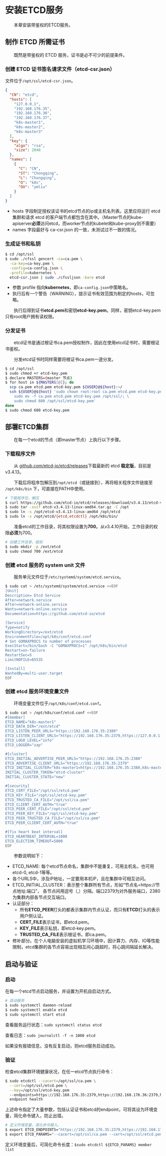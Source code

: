 # 安装ETCD服务

　　本章安装带鉴权的ETCD服务。

## 制作 ETCD 所需证书

　　既然是带鉴权的 ETCD 服务，证书是必不可少的前提条件。

### 创建 ETCD 证书签名请求文件（etcd-csr.json）

文件位于`/opt/ssl/etcd-csr.json`。

```json
{
  "CN": "etcd",
  "hosts": [
    "127.0.0.1",
    "192.168.176.35",
    "192.168.176.36",
    "192.168.176.37",
    "k8s-master1",
    "k8s-master2",
    "k8s-master3"
  ],
  "key": {
    "algo": "rsa",
    "size": 2048
  },
  "names": [
    {
      "C": "CN",
      "ST": "Chongqing",
      "L": "Chongqing",
      "O": "k8s",
      "OU": "ymliu"
    }
  ]
}
```

- hosts 字段制定授权该证书的etcd节点的ip或主机名列表。这里应将运行 etcd 集群和请求 etcd 的客户端节点都包含在其中。（Master节点的kube-apiserver**必须**访问etcd，而worker节点的kubelet和kube-proxy则不需要）
- names 字段最好与 ca-csr.json 的一致，未测试过不一致的情况。

### 生成证书和私钥

```bash
$ cd /opt/ssl
$ sudo ./cfssl gencert -ca=ca.pem \
  -ca-key=ca-key.pem \
  -config=ca-config.json \
  -profile=kubernetes \
  etcd-csr.json | sudo ./cfssljson -bare etcd
```

- 参数 profile 指向**kubernetes**，即`ca-config.json`中策略名。
- 执行后有一个警告（WARNING），提示证书有效范围为制定的hosts，可忽略。

　　执行后得到证书**etcd.pem**和密钥**etcd-key.pem**。同样，密钥etcd-key.pem只有root用户拥有读权限。

### 分发证书

　　etcd证书是通过根证书ca.pem授权制作，因此在使用etcd证书时，需要根证书鉴权。

　　分发etcd证书时同样需要将根证书ca.pem一道分发。

```bash
$ cd /opt/ssl
$ sudo chmod +r etcd-key.pem
$ declare MASTERS=(master 节点)
$ for host in ${MASTERS[@]}; do
  scp ca.pem etcd.pem etcd-key.pem ${USER}@${host}:~/
  ssh ${USER}@${host} 'sudo chown root:root ca.pem etcd.pem etcd-key.pem; \
    sudo mv -f ca.pem etcd.pem etcd-key.pem /opt/ssl/; \
    sudo chmod 600 /opt/ssl/etcd-key.pem'
done
$ sudo chmod 600 etcd-key.pem
```

## 部署ETCD集群

　　在每一个etcd的节点（即master节点）上执行以下步骤。

### 下载程序文件

　　从 [github.com/etcd-io/etcd/releases](https://github.com/etcd-io/etcd/releases)下载最新的 etcd **稳定版**，目前是 v3.4.13。

　　下载后将程序包解压到`/opt/etcd`（或链接到），再将相关程序文件链接至 `/opt/k8s/bin` 下，可直接在PATH中使用。

```bash
# 下载程序包，解压
$ curl https://github.com/etcd-io/etcd/releases/download/v3.4.13/etcd-v3.4.13-linux-amd64.tar.gz
$ sudo tar -xvzf etcd-v3.4.13-linux-amd64.tar.gz -C /opt
$ sudo ln -s /opt/etcd-v3.4.13-linux-amd64 /opt/etcd
$ sudo ln -s /opt/etcd/{etcd,etcdctl} /opt/k8s/bin/
```

　　准备etcd的工作目录，将其权限设置为**700**。从v3.4.10开始，工作目录的权限**必须**为700。

```bash
# 创建工作目录，赋权
$ sudo mkdir -p /ext/etcd
$ sudo chmod 700 /ext/etcd
```

### 创建 etcd 服务的 system unit 文件

　　服务单元文件位于`/etc/systemd/system/etcd.service`。

```bash
$ sudo cat > /etc/systemd/system/etcd.service <<EOF
[Unit]
Description= Etcd Service
After=network.service
After=network-online.service
Wants=network-online.service
Documentation=https://github.com/etcd-io/etcd

[Service]
Type=notify
WorkingDirectory=/ext/etcd
EnvironmentFile=/opt/k8s/conf/etcd.conf
# Set GOMAXPROCS to number of processes
ExecStart=/bin/bash -C "GOMAXPROCS=1" /opt/k8s/bin/etcd
Restart=on-failure
RestartSec=5
LimitNOFILE=65535

[Install]
WantedBy=multi-user.target
EOF
```

### 创建 etcd 服务环境变量文件

　　环境变量文件位于`/opt/k8s/conf/etcd.conf`。

```bash
$ sudo cat > /opt/k8s/conf/etcd.conf <<EOF
#[member]
ETCD_NAME="k8s-master1"
ETCD_DATA_DIR="/ext/etcd"
ETCD_LISTEN_PEER_URLS="https://192.168.176.35:2380"
ETCD_LISTEN_CLIENT_URLS="https://192.168.176.35:2379,https://127.0.0.1:2379"
ETCD_LOGO_LEVEL="info"
ETCD_LOGGER="zap"

#[cluster]
ETCD_INITIAL_ADVERTISE_PEER_URLS="https://192.168.176.35:2380"
ETCD_ADVERTISE_CLIENT_URLS="https://192.168.176.35:2379"
ETCD_INITIAL_CLUSTER="k8s-master1=https://192.168.176.35:2380,k8s-master2=https://192.168.176.36:2380,k8s-master3=https://192.168.176.37:2380"
INITIAL_CLUSTER_TOKEN="etcd-cluster"
INITIAL_CLUSTER_STATE="new"

#[security]
ETCD_CERT_FILE="/opt/ssl/etcd.pem"
ETCD_KEY_FILE="/opt/ssl/etcd-key.pem"
ETCD_TRUSTED_CA_FILE="/opt/ssl/ca.pem"
ETCD_CLIENT_CERT_AUTH="true"
ETCD_PEER_CERT_FILE="/opt/ssl/etcd.pem"
ETCD_PEER_KEY_FILE="/opt/ssl/etcd-key.pem"
ETCD_PEER_TRUSTED_CA_FILE="/opt/ssl/ca.pem"
ETCD_PEER_CLIENT_CERT_AUTH="true"

#[fix heart beat interval]
ETCD_HEARTBEAT_INTERVAL=1000
ETCD_ELECTION_TIMEOUT=5000
EOF
```

　　参数说明如下：

- ETCD_NAME: 每个etcd节点命名，集群中不能重复，可用主机名，也可用etcd-0, etcd-1等等。
- 各个URLS中，涉及IP地址，一定要用本机IP，且在集群中可相互访问。
- ETCD_INITIAL_CLUSTER：表示整个集群所有节点，形如“节点名=https://节点地址:端口”， 各节点间用逗号（,）分隔。端口2379为对外服务端口，2380为集群内部各节点交互端口。
- 认证部分：
  - 所有**ETCD_PEER**打头的都表示集群内节点认证，而只有**ETCD**打头的表示用户侧认证。
  - **CERT_FILE**表示证书，即etcd.pem。
  - **KEY_FILE**表示私钥，即etcd-key.pem。
  - **TRUSTED_CA_FILE**表示根证书，即ca.pem。
- 修补部分。在个人电脑安装的虚拟机学习环境中，因计算力、内存、IO等性能限制，etcd集群的各节点容易出现相互间心跳超时，将心跳间隔延长解决。

## 启动与验证

### 启动

在每一个etcd节点启动服务，并设置为开机自启动方式。

```bash
# 启动服务
$ sudo systemctl daemon-reload
$ sudo systemctl enable etcd
$ sudo systemctl start etcd
```

查看服务运行状态：`sudo systemctl status etcd`

查看日志：`sudo journalctl -f -n 1000 etcd`

如果没有报错信息，没有反复启动，则etcd服务启动成功。

### 验证

检查etcd集群环境健康状况，在任一etcd节点执行命令：

```bash
$ sudo etcdctl --cacert=/opt/ssl/ca.pem \
  --cert=/opt/ssl/etcd.pem \
  --key=/opt/ssl/etcd-key.pem
  --endpoints=https://192.168.176.35:2379,https://192.168.176.36:2379,https://192.168.176.37:2379 \
  endpoint health
```

上述命令指定了大量参数，包括认证证书和etcd的endpoint，可将其设为环境变量，简化命令键入，防止出错。

```bash
# 定义环境变量，简化命令键入。
$ export ETCD_ENDPOINTS="https://192.168.176.35:2379,https://192.168.176.36:2379,https://192.168.176.37:2379"
$ export ETCD_PARAMS="--cacert=/opt/ssl/ca.pem --cert=/opt/ssl/etcd.pem --key=/opt/ssl/etcd-key.pem --endpoints=${ETCD_ENDPOINTS}"
```

定义环境变量后，可简化命令长度：`$sudo etcdctl ${ETCD_PARAMS} member list`
